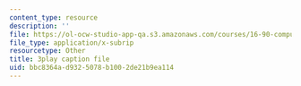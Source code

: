 ```yaml
---
content_type: resource
description: ''
file: https://ol-ocw-studio-app-qa.s3.amazonaws.com/courses/16-90-computational-methods-in-aerospace-engineering-spring-2014/bbc8364ad9325078b1002de21b9ea114_Hn6f6tCKQwE.vtt
file_type: application/x-subrip
resourcetype: Other
title: 3play caption file
uid: bbc8364a-d932-5078-b100-2de21b9ea114
---
```

